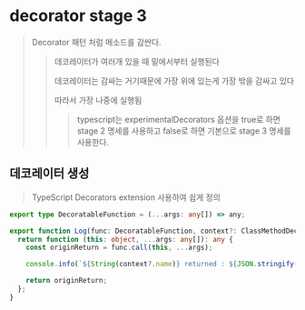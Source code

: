 # decorator stage 3

> Decorator 패턴 처럼 메소드를 감싼다.
>
> > 데코레이터가 여러개 있을 때 밑에서부터 실행된다
> >
> > 데코레이터는 감싸는 거기때문에 가장 위에 있는게 가장 밖을 감싸고 있다
> >
> > 따라서 가장 나중에 실행됨
> >
> > > typescript는 experimentalDecorators 옵션을 true로 하면 stage 2 명세를 사용하고
> > > false로 하면 기본으로 stage 3 명세를 사용한다.

## 데코레이터 생성

> TypeScript Decorators extension 사용하여 쉽게 정의

```ts
export type DecoratableFunction = (...args: any[]) => any;

export function Log(func: DecoratableFunction, context?: ClassMethodDecoratorContext): void | DecoratableFunction {
  return function (this: object, ...args: any[]): any {
    const originReturn = func.call(this, ...args);

    console.info(`${String(context?.name)} returned : ${JSON.stringify(originReturn)}`);

    return originReturn;
  };
}
```
